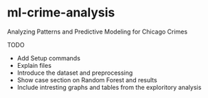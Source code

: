 # ml-crime-analysis
Analyzing Patterns and Predictive Modeling for Chicago Crimes

TODO
- Add Setup commands
- Explain files
- Introduce the dataset and preprocessing
- Show case section on Random Forest and results
- Include intresting graphs and tables from the exploritory analysis
